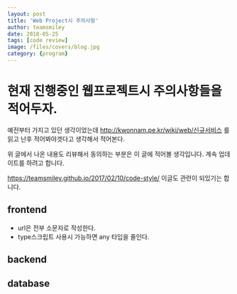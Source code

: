 ```yaml
---
layout: post
title: 'Web Project시 주의사항' 
author: teamsmiley 
date: 2018-05-25
tags: [code review]
image: /files/covers/blog.jpg
category: {program}
---
```


# 현재 진행중인 웹프로젝트시 주의사항들을 적어두자.

예전부터 가지고 있던 생각이었는데 <http://kwonnam.pe.kr/wiki/web/신규서비스> 를 읽고 난후 적어봐야겟다고 생각해서 적어본다.

위 글에서 나온 내용도 리뷰해서 동의하는 부분은  이 글에 적어볼 생각입니다. 계속 업데이트를 하려고 합니다.

<https://teamsmiley.github.io/2017/02/10/code-style/> 이글도 관련이 되있기는 합니다. 


## frontend

* url은 전부 소문자로 작성한다.
* type스크립트 사용시 가능하면 any 타입을 줄인다.

## backend 

## database
